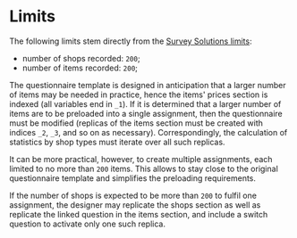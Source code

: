 # Limits

The following limits stem directly from the [Survey Solutions limits](https://docs.mysurvey.solutions/questionnaire-designer/limits/survey-solutions-limits/):

- number of shops recorded: `200`;
- number of items recorded: `200`;

The questionnaire template is designed in anticipation that a larger number of items may be needed 
in practice, hence the items' prices section is indexed (all variables end in `_1`). If it is
determined that a larger number of items are to be preloaded into a single assignment, then the
questionnaire must be modified (replicas of the items section must be created with indices `_2`, 
`_3`, and so on as necessary). Correspondingly, the calculation of statistics by shop types must
iterate over all such replicas.

It can be more practical, however, to create multiple assignments, each limited to no more than 
`200` items. This allows to stay close to the original questionnaire template and simplifies
the preloading requirements.

If the number of shops is expected to be more than `200` to fulfil one assignment, the designer may 
replicate the shops section as well as replicate the linked question in the items section, and
include a switch question to activate only one such replica.
